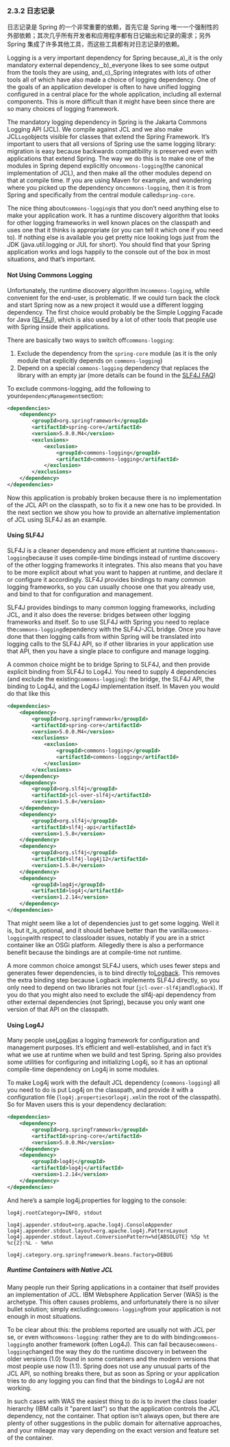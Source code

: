 ### 2.3.2 日志记录

日志记录是 Spring 的一个非常重要的依赖，首先它是 Spring 唯一一个强制性的外部依赖；其次几乎所有开发者和应用程序都有日记输出和记录的需求；另外 Spring 集成了许多其他工具，而这些工具都有对日志记录的依赖。

Logging is a very important dependency for Spring because_a\)_it is the only mandatory external dependency,_b\)_everyone likes to see some output from the tools they are using, and_c\)_Spring integrates with lots of other tools all of which have also made a choice of logging dependency. One of the goals of an application developer is often to have unified logging configured in a central place for the whole application, including all external components. This is more difficult than it might have been since there are so many choices of logging framework.

The mandatory logging dependency in Spring is the Jakarta Commons Logging API \(JCL\). We compile against JCL and we also make JCL`Log`objects visible for classes that extend the Spring Framework. It’s important to users that all versions of Spring use the same logging library: migration is easy because backwards compatibility is preserved even with applications that extend Spring. The way we do this is to make one of the modules in Spring depend explicitly on`commons-logging`\(the canonical implementation of JCL\), and then make all the other modules depend on that at compile time. If you are using Maven for example, and wondering where you picked up the dependency on`commons-logging`, then it is from Spring and specifically from the central module called`spring-core`.

The nice thing about`commons-logging`is that you don’t need anything else to make your application work. It has a runtime discovery algorithm that looks for other logging frameworks in well known places on the classpath and uses one that it thinks is appropriate \(or you can tell it which one if you need to\). If nothing else is available you get pretty nice looking logs just from the JDK \(java.util.logging or JUL for short\). You should find that your Spring application works and logs happily to the console out of the box in most situations, and that’s important.

#### Not Using Commons Logging

Unfortunately, the runtime discovery algorithm in`commons-logging`, while convenient for the end-user, is problematic. If we could turn back the clock and start Spring now as a new project it would use a different logging dependency. The first choice would probably be the Simple Logging Facade for Java \([SLF4J](http://www.slf4j.org/)\), which is also used by a lot of other tools that people use with Spring inside their applications.

There are basically two ways to switch off`commons-logging`:

1. Exclude the dependency from the `spring-core` module \(as it is the only module that explicitly depends on `commons-logging`\)
2. Depend on a special `commons-logging` dependency that replaces the library with an empty jar \(more details can be found in the [SLF4J FAQ](http://slf4j.org/faq.html#excludingJCL)\)

To exclude commons-logging, add the following to your`dependencyManagement`section:

```xml
<dependencies>
	<dependency>
		<groupId>org.springframework</groupId>
		<artifactId>spring-core</artifactId>
		<version>5.0.0.M4</version>
		<exclusions>
			<exclusion>
				<groupId>commons-logging</groupId>
				<artifactId>commons-logging</artifactId>
			</exclusion>
		</exclusions>
	</dependency>
</dependencies>
```

Now this application is probably broken because there is no implementation of the JCL API on the classpath, so to fix it a new one has to be provided. In the next section we show you how to provide an alternative implementation of JCL using SLF4J as an example.

#### Using SLF4J

SLF4J is a cleaner dependency and more efficient at runtime than`commons-logging`because it uses compile-time bindings instead of runtime discovery of the other logging frameworks it integrates. This also means that you have to be more explicit about what you want to happen at runtime, and declare it or configure it accordingly. SLF4J provides bindings to many common logging frameworks, so you can usually choose one that you already use, and bind to that for configuration and management.

SLF4J provides bindings to many common logging frameworks, including JCL, and it also does the reverse: bridges between other logging frameworks and itself. So to use SLF4J with Spring you need to replace the`commons-logging`dependency with the SLF4J-JCL bridge. Once you have done that then logging calls from within Spring will be translated into logging calls to the SLF4J API, so if other libraries in your application use that API, then you have a single place to configure and manage logging.

A common choice might be to bridge Spring to SLF4J, and then provide explicit binding from SLF4J to Log4J. You need to supply 4 dependencies \(and exclude the existing`commons-logging`\): the bridge, the SLF4J API, the binding to Log4J, and the Log4J implementation itself. In Maven you would do that like this

```xml
<dependencies>
	<dependency>
		<groupId>org.springframework</groupId>
		<artifactId>spring-core</artifactId>
		<version>5.0.0.M4</version>
		<exclusions>
			<exclusion>
				<groupId>commons-logging</groupId>
				<artifactId>commons-logging</artifactId>
			</exclusion>
		</exclusions>
	</dependency>
	<dependency>
		<groupId>org.slf4j</groupId>
		<artifactId>jcl-over-slf4j</artifactId>
		<version>1.5.8</version>
	</dependency>
	<dependency>
		<groupId>org.slf4j</groupId>
		<artifactId>slf4j-api</artifactId>
		<version>1.5.8</version>
	</dependency>
	<dependency>
		<groupId>org.slf4j</groupId>
		<artifactId>slf4j-log4j12</artifactId>
		<version>1.5.8</version>
	</dependency>
	<dependency>
		<groupId>log4j</groupId>
		<artifactId>log4j</artifactId>
		<version>1.2.14</version>
	</dependency>
</dependencies>
```

That might seem like a lot of dependencies just to get some logging. Well it is, but it_is_optional, and it should behave better than the vanilla`commons-logging`with respect to classloader issues, notably if you are in a strict container like an OSGi platform. Allegedly there is also a performance benefit because the bindings are at compile-time not runtime.

A more common choice amongst SLF4J users, which uses fewer steps and generates fewer dependencies, is to bind directly to[Logback](http://logback.qos.ch/). This removes the extra binding step because Logback implements SLF4J directly, so you only need to depend on two libraries not four \(`jcl-over-slf4j`and`logback`\). If you do that you might also need to exclude the slf4j-api dependency from other external dependencies \(not Spring\), because you only want one version of that API on the classpath.

#### Using Log4J

Many people use[Log4j](https://logging.apache.org/log4j)as a logging framework for configuration and management purposes. It’s efficient and well-established, and in fact it’s what we use at runtime when we build and test Spring. Spring also provides some utilities for configuring and initializing Log4j, so it has an optional compile-time dependency on Log4j in some modules.

To make Log4j work with the default JCL dependency \(`commons-logging`\) all you need to do is put Log4j on the classpath, and provide it with a configuration file \(`log4j.properties`or`log4j.xml`in the root of the classpath\). So for Maven users this is your dependency declaration:

```xml
<dependencies>
	<dependency>
		<groupId>org.springframework</groupId>
		<artifactId>spring-core</artifactId>
		<version>5.0.0.M4</version>
	</dependency>
	<dependency>
		<groupId>log4j</groupId>
		<artifactId>log4j</artifactId>
		<version>1.2.14</version>
	</dependency>
</dependencies>
```

And here’s a sample log4j.properties for logging to the console:

```
log4j.rootCategory=INFO, stdout

log4j.appender.stdout=org.apache.log4j.ConsoleAppender
log4j.appender.stdout.layout=org.apache.log4j.PatternLayout
log4j.appender.stdout.layout.ConversionPattern=%d{ABSOLUTE} %5p %t %c{2}:%L - %m%n

log4j.category.org.springframework.beans.factory=DEBUG
```

##### Runtime Containers with Native JCL

Many people run their Spring applications in a container that itself provides an implementation of JCL. IBM Websphere Application Server \(WAS\) is the archetype. This often causes problems, and unfortunately there is no silver bullet solution; simply excluding`commons-logging`from your application is not enough in most situations.

To be clear about this: the problems reported are usually not with JCL per se, or even with`commons-logging`: rather they are to do with binding`commons-logging`to another framework \(often Log4J\). This can fail because`commons-logging`changed the way they do the runtime discovery in between the older versions \(1.0\) found in some containers and the modern versions that most people use now \(1.1\). Spring does not use any unusual parts of the JCL API, so nothing breaks there, but as soon as Spring or your application tries to do any logging you can find that the bindings to Log4J are not working.

In such cases with WAS the easiest thing to do is to invert the class loader hierarchy \(IBM calls it "parent last"\) so that the application controls the JCL dependency, not the container. That option isn’t always open, but there are plenty of other suggestions in the public domain for alternative approaches, and your mileage may vary depending on the exact version and feature set of the container.

